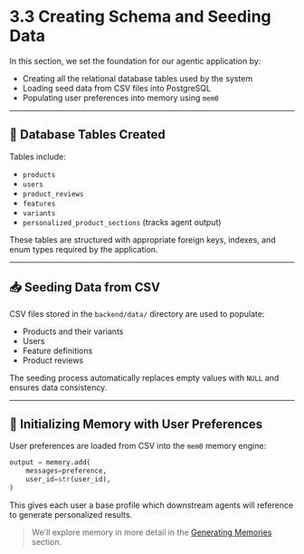 # 3.3 Creating Schema and Seeding Data

In this section, we set the foundation for our agentic application by:

- Creating all the relational database tables used by the system
- Loading seed data from CSV files into PostgreSQL
- Populating user preferences into memory using `mem0`

---

## 🧱 Database Tables Created

Tables include:

- `products`
- `users`
- `product_reviews`
- `features`
- `variants`
- `personalized_product_sections` (tracks agent output)

These tables are structured with appropriate foreign keys, indexes, and enum types required by the application.

---

## 📥 Seeding Data from CSV

CSV files stored in the `backend/data/` directory are used to populate:

- Products and their variants
- Users
- Feature definitions
- Product reviews

The seeding process automatically replaces empty values with `NULL` and ensures data consistency.

---

## 🧠 Initializing Memory with User Preferences

User preferences are loaded from CSV into the `mem0` memory engine:

```python
output = memory.add(
    messages=preference,
    user_id=str(user_id),
)
```

This gives each user a base profile which downstream agents will reference to generate personalized results.

> We'll explore memory in more detail in the [Generating Memories](05-Generating-Memories.md) section.
